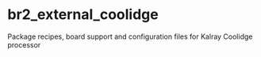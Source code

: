 # br2_external_coolidge
Package recipes, board support and configuration files for Kalray Coolidge processor
